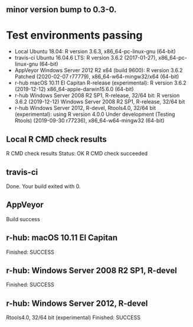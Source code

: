 ## minor version bump to 0.3-0.

# Test environments passing
* Local Ubuntu 18.04: 
R version 3.6.3, x86_64-pc-linux-gnu (64-bit)
* travis-ci Ubuntu 16.04.6 LTS: 
R version 3.6.2 (2017-01-27), x86_64-pc-linux-gnu (64-bit)
* AppVeyor Windows Server 2012 R2 x64 (build 9600): 
R version 3.6.2 Patched (2020-02-07 r77779), x86_64-w64-mingw32/x64 (64-bit)
* r-hub macOS 10.11 El Capitan R-release (experimental): 
R version 3.6.2 (2019-12-12) x86_64-apple-darwin15.6.0 (64-bit)
* r-hub Windows Server 2008 R2 SP1, R-release, 32/64 bit: 
R version 3.6.2 (2019-12-12) Windows Server 2008 R2 SP1, R-release, 32/64 bit
* r-hub Windows Server 2012, R-devel, Rtools4.0, 32/64 bit (experimental): 
using R version 4.0.0 Under development (Testing Rtools) (2019-09-30 r77236), x86_64-w64-mingw32 (64-bit) 


## Local R CMD check results
R CMD check results
Status: OK
R CMD check succeeded
  
## travis-ci
Done. Your build exited with 0.

## AppVeyor
Build success

## r-hub: macOS 10.11 El Capitan 
Finished: SUCCESS

## r-hub: Windows Server 2008 R2 SP1, R-devel
Finished: SUCCESS

## r-hub: Windows Server 2012, R-devel
Rtools4.0, 32/64 bit (experimental)
Finished: SUCCESS


  
